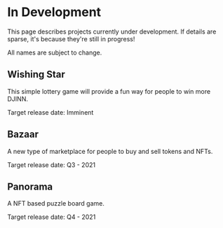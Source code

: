 # In Development

This page describes projects currently under development. If details are sparse, it's because they're still in progress!

All names are subject to change.

## Wishing Star

This simple lottery game will provide a fun way for people to win more DJINN.

Target release date: Imminent

## Bazaar

A new type of marketplace for people to buy and sell tokens and NFTs.

Target release date: Q3 - 2021

## Panorama

A NFT based puzzle board game.

Target release date: Q4 - 2021

